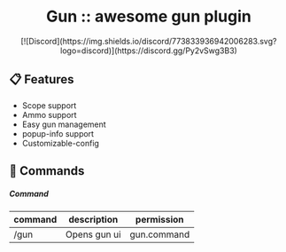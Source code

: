 <a align="center" href="https://raw.githubusercontent.com/TeamBixby/Gun/master/assets/icon.png">      </a>
<h1 align="center"><br>Gun :: awesome gun plugin</h1>
<p align="center"> [![Discord](https://img.shields.io/discord/773833936942006283.svg?logo=discord)](https://discord.gg/Py2vSwg3B3) </p>

## :clipboard: Features

* Scope support
* Ammo support
* Easy gun management
* popup-info support
* Customizable-config

## :pushpin: Commands

##### Command
|command|description|permission|
|---|---|---|
|/gun|Opens gun ui|gun.command|